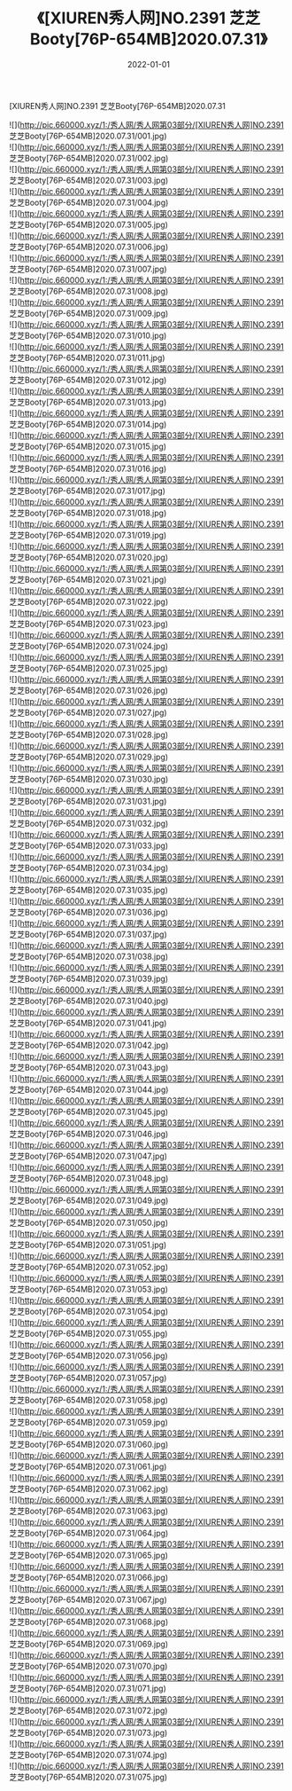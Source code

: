 ﻿---
layout: post
title:  《[XIUREN秀人网]NO.2391 芝芝Booty[76P-654MB]2020.07.31》
date:   2022-01-01
img: http://pic.660000.xyz/1:/秀人网/秀人网第03部分/[XIUREN秀人网]NO.2391 芝芝Booty[76P-654MB]2020.07.31/000.jpg
categories: [美女, 清纯, 唯美]
---

[XIUREN秀人网]NO.2391 芝芝Booty[76P-654MB]2020.07.31

 ![](http://pic.660000.xyz/1:/秀人网/秀人网第03部分/[XIUREN秀人网]NO.2391 芝芝Booty[76P-654MB]2020.07.31/001.jpg) <br>![](http://pic.660000.xyz/1:/秀人网/秀人网第03部分/[XIUREN秀人网]NO.2391 芝芝Booty[76P-654MB]2020.07.31/002.jpg) <br>![](http://pic.660000.xyz/1:/秀人网/秀人网第03部分/[XIUREN秀人网]NO.2391 芝芝Booty[76P-654MB]2020.07.31/003.jpg) <br>![](http://pic.660000.xyz/1:/秀人网/秀人网第03部分/[XIUREN秀人网]NO.2391 芝芝Booty[76P-654MB]2020.07.31/004.jpg) <br>![](http://pic.660000.xyz/1:/秀人网/秀人网第03部分/[XIUREN秀人网]NO.2391 芝芝Booty[76P-654MB]2020.07.31/005.jpg) <br>![](http://pic.660000.xyz/1:/秀人网/秀人网第03部分/[XIUREN秀人网]NO.2391 芝芝Booty[76P-654MB]2020.07.31/006.jpg) <br>![](http://pic.660000.xyz/1:/秀人网/秀人网第03部分/[XIUREN秀人网]NO.2391 芝芝Booty[76P-654MB]2020.07.31/007.jpg) <br>![](http://pic.660000.xyz/1:/秀人网/秀人网第03部分/[XIUREN秀人网]NO.2391 芝芝Booty[76P-654MB]2020.07.31/008.jpg) <br>![](http://pic.660000.xyz/1:/秀人网/秀人网第03部分/[XIUREN秀人网]NO.2391 芝芝Booty[76P-654MB]2020.07.31/009.jpg) <br>![](http://pic.660000.xyz/1:/秀人网/秀人网第03部分/[XIUREN秀人网]NO.2391 芝芝Booty[76P-654MB]2020.07.31/010.jpg) <br>![](http://pic.660000.xyz/1:/秀人网/秀人网第03部分/[XIUREN秀人网]NO.2391 芝芝Booty[76P-654MB]2020.07.31/011.jpg) <br>![](http://pic.660000.xyz/1:/秀人网/秀人网第03部分/[XIUREN秀人网]NO.2391 芝芝Booty[76P-654MB]2020.07.31/012.jpg) <br>![](http://pic.660000.xyz/1:/秀人网/秀人网第03部分/[XIUREN秀人网]NO.2391 芝芝Booty[76P-654MB]2020.07.31/013.jpg) <br>![](http://pic.660000.xyz/1:/秀人网/秀人网第03部分/[XIUREN秀人网]NO.2391 芝芝Booty[76P-654MB]2020.07.31/014.jpg) <br>![](http://pic.660000.xyz/1:/秀人网/秀人网第03部分/[XIUREN秀人网]NO.2391 芝芝Booty[76P-654MB]2020.07.31/015.jpg) <br>![](http://pic.660000.xyz/1:/秀人网/秀人网第03部分/[XIUREN秀人网]NO.2391 芝芝Booty[76P-654MB]2020.07.31/016.jpg) <br>![](http://pic.660000.xyz/1:/秀人网/秀人网第03部分/[XIUREN秀人网]NO.2391 芝芝Booty[76P-654MB]2020.07.31/017.jpg) <br>![](http://pic.660000.xyz/1:/秀人网/秀人网第03部分/[XIUREN秀人网]NO.2391 芝芝Booty[76P-654MB]2020.07.31/018.jpg) <br>![](http://pic.660000.xyz/1:/秀人网/秀人网第03部分/[XIUREN秀人网]NO.2391 芝芝Booty[76P-654MB]2020.07.31/019.jpg) <br>![](http://pic.660000.xyz/1:/秀人网/秀人网第03部分/[XIUREN秀人网]NO.2391 芝芝Booty[76P-654MB]2020.07.31/020.jpg) <br>![](http://pic.660000.xyz/1:/秀人网/秀人网第03部分/[XIUREN秀人网]NO.2391 芝芝Booty[76P-654MB]2020.07.31/021.jpg) <br>![](http://pic.660000.xyz/1:/秀人网/秀人网第03部分/[XIUREN秀人网]NO.2391 芝芝Booty[76P-654MB]2020.07.31/022.jpg) <br>![](http://pic.660000.xyz/1:/秀人网/秀人网第03部分/[XIUREN秀人网]NO.2391 芝芝Booty[76P-654MB]2020.07.31/023.jpg) <br>![](http://pic.660000.xyz/1:/秀人网/秀人网第03部分/[XIUREN秀人网]NO.2391 芝芝Booty[76P-654MB]2020.07.31/024.jpg) <br>![](http://pic.660000.xyz/1:/秀人网/秀人网第03部分/[XIUREN秀人网]NO.2391 芝芝Booty[76P-654MB]2020.07.31/025.jpg) <br>![](http://pic.660000.xyz/1:/秀人网/秀人网第03部分/[XIUREN秀人网]NO.2391 芝芝Booty[76P-654MB]2020.07.31/026.jpg) <br>![](http://pic.660000.xyz/1:/秀人网/秀人网第03部分/[XIUREN秀人网]NO.2391 芝芝Booty[76P-654MB]2020.07.31/027.jpg) <br>![](http://pic.660000.xyz/1:/秀人网/秀人网第03部分/[XIUREN秀人网]NO.2391 芝芝Booty[76P-654MB]2020.07.31/028.jpg) <br>![](http://pic.660000.xyz/1:/秀人网/秀人网第03部分/[XIUREN秀人网]NO.2391 芝芝Booty[76P-654MB]2020.07.31/029.jpg) <br>![](http://pic.660000.xyz/1:/秀人网/秀人网第03部分/[XIUREN秀人网]NO.2391 芝芝Booty[76P-654MB]2020.07.31/030.jpg) <br>![](http://pic.660000.xyz/1:/秀人网/秀人网第03部分/[XIUREN秀人网]NO.2391 芝芝Booty[76P-654MB]2020.07.31/031.jpg) <br>![](http://pic.660000.xyz/1:/秀人网/秀人网第03部分/[XIUREN秀人网]NO.2391 芝芝Booty[76P-654MB]2020.07.31/032.jpg) <br>![](http://pic.660000.xyz/1:/秀人网/秀人网第03部分/[XIUREN秀人网]NO.2391 芝芝Booty[76P-654MB]2020.07.31/033.jpg) <br>![](http://pic.660000.xyz/1:/秀人网/秀人网第03部分/[XIUREN秀人网]NO.2391 芝芝Booty[76P-654MB]2020.07.31/034.jpg) <br>![](http://pic.660000.xyz/1:/秀人网/秀人网第03部分/[XIUREN秀人网]NO.2391 芝芝Booty[76P-654MB]2020.07.31/035.jpg) <br>![](http://pic.660000.xyz/1:/秀人网/秀人网第03部分/[XIUREN秀人网]NO.2391 芝芝Booty[76P-654MB]2020.07.31/036.jpg) <br>![](http://pic.660000.xyz/1:/秀人网/秀人网第03部分/[XIUREN秀人网]NO.2391 芝芝Booty[76P-654MB]2020.07.31/037.jpg) <br>![](http://pic.660000.xyz/1:/秀人网/秀人网第03部分/[XIUREN秀人网]NO.2391 芝芝Booty[76P-654MB]2020.07.31/038.jpg) <br>![](http://pic.660000.xyz/1:/秀人网/秀人网第03部分/[XIUREN秀人网]NO.2391 芝芝Booty[76P-654MB]2020.07.31/039.jpg) <br>![](http://pic.660000.xyz/1:/秀人网/秀人网第03部分/[XIUREN秀人网]NO.2391 芝芝Booty[76P-654MB]2020.07.31/040.jpg) <br>![](http://pic.660000.xyz/1:/秀人网/秀人网第03部分/[XIUREN秀人网]NO.2391 芝芝Booty[76P-654MB]2020.07.31/041.jpg) <br>![](http://pic.660000.xyz/1:/秀人网/秀人网第03部分/[XIUREN秀人网]NO.2391 芝芝Booty[76P-654MB]2020.07.31/042.jpg) <br>![](http://pic.660000.xyz/1:/秀人网/秀人网第03部分/[XIUREN秀人网]NO.2391 芝芝Booty[76P-654MB]2020.07.31/043.jpg) <br>![](http://pic.660000.xyz/1:/秀人网/秀人网第03部分/[XIUREN秀人网]NO.2391 芝芝Booty[76P-654MB]2020.07.31/044.jpg) <br>![](http://pic.660000.xyz/1:/秀人网/秀人网第03部分/[XIUREN秀人网]NO.2391 芝芝Booty[76P-654MB]2020.07.31/045.jpg) <br>![](http://pic.660000.xyz/1:/秀人网/秀人网第03部分/[XIUREN秀人网]NO.2391 芝芝Booty[76P-654MB]2020.07.31/046.jpg) <br>![](http://pic.660000.xyz/1:/秀人网/秀人网第03部分/[XIUREN秀人网]NO.2391 芝芝Booty[76P-654MB]2020.07.31/047.jpg) <br>![](http://pic.660000.xyz/1:/秀人网/秀人网第03部分/[XIUREN秀人网]NO.2391 芝芝Booty[76P-654MB]2020.07.31/048.jpg) <br>![](http://pic.660000.xyz/1:/秀人网/秀人网第03部分/[XIUREN秀人网]NO.2391 芝芝Booty[76P-654MB]2020.07.31/049.jpg) <br>![](http://pic.660000.xyz/1:/秀人网/秀人网第03部分/[XIUREN秀人网]NO.2391 芝芝Booty[76P-654MB]2020.07.31/050.jpg) <br>![](http://pic.660000.xyz/1:/秀人网/秀人网第03部分/[XIUREN秀人网]NO.2391 芝芝Booty[76P-654MB]2020.07.31/051.jpg) <br>![](http://pic.660000.xyz/1:/秀人网/秀人网第03部分/[XIUREN秀人网]NO.2391 芝芝Booty[76P-654MB]2020.07.31/052.jpg) <br>![](http://pic.660000.xyz/1:/秀人网/秀人网第03部分/[XIUREN秀人网]NO.2391 芝芝Booty[76P-654MB]2020.07.31/053.jpg) <br>![](http://pic.660000.xyz/1:/秀人网/秀人网第03部分/[XIUREN秀人网]NO.2391 芝芝Booty[76P-654MB]2020.07.31/054.jpg) <br>![](http://pic.660000.xyz/1:/秀人网/秀人网第03部分/[XIUREN秀人网]NO.2391 芝芝Booty[76P-654MB]2020.07.31/055.jpg) <br>![](http://pic.660000.xyz/1:/秀人网/秀人网第03部分/[XIUREN秀人网]NO.2391 芝芝Booty[76P-654MB]2020.07.31/056.jpg) <br>![](http://pic.660000.xyz/1:/秀人网/秀人网第03部分/[XIUREN秀人网]NO.2391 芝芝Booty[76P-654MB]2020.07.31/057.jpg) <br>![](http://pic.660000.xyz/1:/秀人网/秀人网第03部分/[XIUREN秀人网]NO.2391 芝芝Booty[76P-654MB]2020.07.31/058.jpg) <br>![](http://pic.660000.xyz/1:/秀人网/秀人网第03部分/[XIUREN秀人网]NO.2391 芝芝Booty[76P-654MB]2020.07.31/059.jpg) <br>![](http://pic.660000.xyz/1:/秀人网/秀人网第03部分/[XIUREN秀人网]NO.2391 芝芝Booty[76P-654MB]2020.07.31/060.jpg) <br>![](http://pic.660000.xyz/1:/秀人网/秀人网第03部分/[XIUREN秀人网]NO.2391 芝芝Booty[76P-654MB]2020.07.31/061.jpg) <br>![](http://pic.660000.xyz/1:/秀人网/秀人网第03部分/[XIUREN秀人网]NO.2391 芝芝Booty[76P-654MB]2020.07.31/062.jpg) <br>![](http://pic.660000.xyz/1:/秀人网/秀人网第03部分/[XIUREN秀人网]NO.2391 芝芝Booty[76P-654MB]2020.07.31/063.jpg) <br>![](http://pic.660000.xyz/1:/秀人网/秀人网第03部分/[XIUREN秀人网]NO.2391 芝芝Booty[76P-654MB]2020.07.31/064.jpg) <br>![](http://pic.660000.xyz/1:/秀人网/秀人网第03部分/[XIUREN秀人网]NO.2391 芝芝Booty[76P-654MB]2020.07.31/065.jpg) <br>![](http://pic.660000.xyz/1:/秀人网/秀人网第03部分/[XIUREN秀人网]NO.2391 芝芝Booty[76P-654MB]2020.07.31/066.jpg) <br>![](http://pic.660000.xyz/1:/秀人网/秀人网第03部分/[XIUREN秀人网]NO.2391 芝芝Booty[76P-654MB]2020.07.31/067.jpg) <br>![](http://pic.660000.xyz/1:/秀人网/秀人网第03部分/[XIUREN秀人网]NO.2391 芝芝Booty[76P-654MB]2020.07.31/068.jpg) <br>![](http://pic.660000.xyz/1:/秀人网/秀人网第03部分/[XIUREN秀人网]NO.2391 芝芝Booty[76P-654MB]2020.07.31/069.jpg) <br>![](http://pic.660000.xyz/1:/秀人网/秀人网第03部分/[XIUREN秀人网]NO.2391 芝芝Booty[76P-654MB]2020.07.31/070.jpg) <br>![](http://pic.660000.xyz/1:/秀人网/秀人网第03部分/[XIUREN秀人网]NO.2391 芝芝Booty[76P-654MB]2020.07.31/071.jpg) <br>![](http://pic.660000.xyz/1:/秀人网/秀人网第03部分/[XIUREN秀人网]NO.2391 芝芝Booty[76P-654MB]2020.07.31/072.jpg) <br>![](http://pic.660000.xyz/1:/秀人网/秀人网第03部分/[XIUREN秀人网]NO.2391 芝芝Booty[76P-654MB]2020.07.31/073.jpg) <br>![](http://pic.660000.xyz/1:/秀人网/秀人网第03部分/[XIUREN秀人网]NO.2391 芝芝Booty[76P-654MB]2020.07.31/074.jpg) <br>![](http://pic.660000.xyz/1:/秀人网/秀人网第03部分/[XIUREN秀人网]NO.2391 芝芝Booty[76P-654MB]2020.07.31/075.jpg) <br>